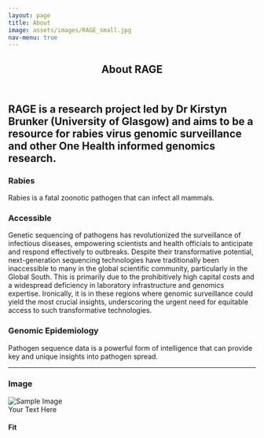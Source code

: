 ```yaml
---
layout: page
title: About
image: assets/images/RAGE_small.jpg
nav-menu: true
---
```


<!-- Main -->
<div id="main" class="alt">

<!-- One -->
<section id="one">
	<div class="inner">
		<header class="major">
			<h1>About RAGE</h1>
		</header>

<!-- Content -->

<h2 id="content">RAGE is a research project led by Dr Kirstyn Brunker (University of Glasgow) and aims to be a resource for rabies virus genomic surveillance and other One Health informed genomics research. </h2>
<div class="row">
	<div class="box box_moon1">
		<h3>Rabies</h3>
		<p><span class="image left"><img src="{% link assets/images/pic09.jpg %}" alt="" /></span>Rabies is a fatal zoonotic pathogen that can infect all mammals. </p>
	</div>
	<div class="box box_moon2">
		<h3>Accessible</h3>
		<p><span class="image left"><img src="{% link assets/images/carSeq.jpg %}" alt="" /></span>Genetic sequencing of pathogens has revolutionized the surveillance of infectious diseases, empowering scientists and health officials to anticipate and respond effectively to outbreaks. Despite their transformative potential, next-generation sequencing technologies have traditionally been inaccessible to many in the global scientific community, particularly in the Global South. This is primarily due to the prohibitively high capital costs and a widespread deficiency in laboratory infrastructure and genomics expertise. Ironically, it is in these regions where genomic surveillance could yield the most crucial insights, underscoring the urgent need for equitable access to such transformative technologies.</p>
	</div>
	<div class="box box_moon3">
		<h3>Genomic Epidemiology</h3>
		<p>Pathogen sequence data is a powerful form of intelligence that can provide key and unique insights into pathogen spread. </p>
</div>

<hr class="major" />
        <!-- Break -->

<!-- Image -->
<h3>Image</h3>
        <!-- Break -->
 <div class="image-container">
    <img src="{% link assets/images/pic03.jpg %}" alt="Sample Image" class="image">
    <div class="overlay">
        <div class="text">Your Text Here</div>
    </div>
</div>

<h4>Fit</h4>
<span class="image fit"><img src="{% link assets/images/pic03.jpg %}" alt="" /></span>
<div class="box alt">
	<div class="row 50% uniform">
		<div class="4u"><span class="image fit"><img src="{% link assets/images/pic08.jpg %}" alt="" /></span></div>
		<div class="4u"><span class="image fit"><img src="{% link assets/images/pic09.jpg %}" alt="" /></span></div>
		<div class="4u$"><span class="image fit"><img src="{% link assets/images/pic10.jpg %}" alt="" /></span></div>
		<!-- Break -->
		<div class="4u"><span class="image fit"><img src="{% link assets/images/pic10.jpg %}" alt="" /></span></div>
		<div class="4u"><span class="image fit"><img src="{% link assets/images/pic08.jpg %}" alt="" /></span></div>
		<div class="4u$"><span class="image fit"><img src="{% link assets/images/pic09.jpg %}" alt="" /></span></div>
		<!-- Break -->
		<div class="4u"><span class="image fit"><img src="{% link assets/images/pic09.jpg %}" alt="" /></span></div>
		<div class="4u"><span class="image fit"><img src="{% link assets/images/pic10.jpg %}" alt="" /></span></div>
		<div class="4u$"><span class="image fit"><img src="{% link assets/images/pic08.jpg %}" alt="" /></span></div>
	</div>
</div>


</div>

</div>
</section>

</div>
